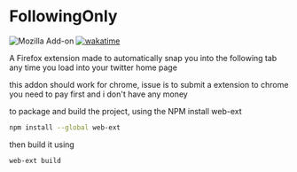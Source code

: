 # FollowingOnly
![Mozilla Add-on](https://img.shields.io/amo/v/following-only)
[![wakatime](https://wakatime.com/badge/user/58d443b6-e6af-4fa2-9946-c53ddafb5a4f/project/6a1a3f43-5ae3-49e2-b47d-f5bcd5571060.svg)](https://wakatime.com/badge/user/58d443b6-e6af-4fa2-9946-c53ddafb5a4f/project/6a1a3f43-5ae3-49e2-b47d-f5bcd5571060)

A Firefox extension made to automatically snap you into the following tab any time you load into your twitter home page

this addon should work for chrome, issue is to submit a extension to chrome you need to pay first and i don't have any money

to package and build the project, using the NPM install web-ext
```bash
npm install --global web-ext
```

then build it using

```bash
web-ext build
```

